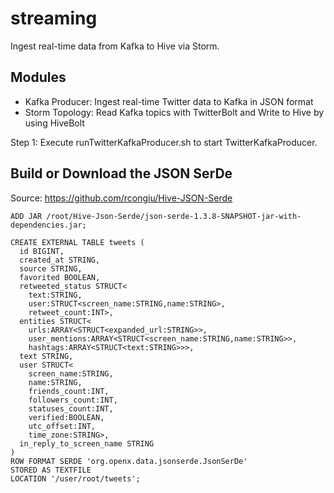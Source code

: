 # streaming
Ingest real-time data from Kafka to Hive via Storm.

## Modules
* Kafka Producer: Ingest real-time Twitter data to Kafka in JSON format
* Storm Topology: Read Kafka topics with TwitterBolt and Write to Hive by using HiveBolt

Step 1: Execute runTwitterKafkaProducer.sh to start TwitterKafkaProducer.

## Build or Download the JSON SerDe

Source: https://github.com/rcongiu/Hive-JSON-Serde

```
ADD JAR /root/Hive-Json-Serde/json-serde-1.3.8-SNAPSHOT-jar-with-dependencies.jar;

CREATE EXTERNAL TABLE tweets (
  id BIGINT,
  created_at STRING,
  source STRING,
  favorited BOOLEAN,
  retweeted_status STRUCT<
    text:STRING,
    user:STRUCT<screen_name:STRING,name:STRING>,
    retweet_count:INT>,
  entities STRUCT<
    urls:ARRAY<STRUCT<expanded_url:STRING>>,
    user_mentions:ARRAY<STRUCT<screen_name:STRING,name:STRING>>,
    hashtags:ARRAY<STRUCT<text:STRING>>>,
  text STRING,
  user STRUCT<
    screen_name:STRING,
    name:STRING,
    friends_count:INT,
    followers_count:INT,
    statuses_count:INT,
    verified:BOOLEAN,
    utc_offset:INT,
    time_zone:STRING>,
  in_reply_to_screen_name STRING
)
ROW FORMAT SERDE 'org.openx.data.jsonserde.JsonSerDe'
STORED AS TEXTFILE
LOCATION '/user/root/tweets';
```
